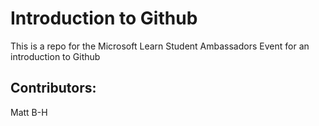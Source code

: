 # Introduction to Github

This is a repo for the Microsoft Learn Student Ambassadors Event for an introduction to Github

## Contributors:
Matt B-H
